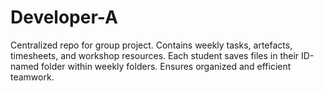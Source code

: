 # Developer-A
Centralized repo for group project. Contains weekly tasks, artefacts, timesheets, and workshop resources. Each student saves files in their ID-named folder within weekly folders. Ensures organized and efficient teamwork.
